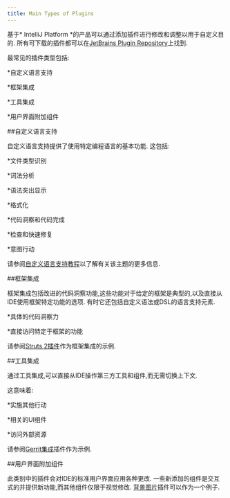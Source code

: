 ```yaml
---
title: Main Types of Plugins
---
```


基于* IntelliJ Platform *的产品可以通过添加插件进行修改和调整以用于自定义目的.
所有可下载的插件都可以在[JetBrains Plugin Repository](https://plugins.jetbrains.com/)上找到.


最常见的插件类型包括:


*自定义语言支持

*框架集成

*工具集成

*用户界面附加组件


##自定义语言支持


自定义语言支持提供了使用特定编程语言的基本功能.
这包括:


*文件类型识别

*词法分析

*语法突出显示

*格式化

*代码洞察和代码完成

*检查和快速修复

*意图行动


请参阅[自定义语言支持教程](/tutorials/custom_language_support_tutorial.md)以了解有关该主题的更多信息.


##框架集成


框架集成包括改进的代码洞察功能,这些功能对于给定的框架是典型的,以及直接从IDE使用框架特定功能的选项.
有时它还包括自定义语法或DSL的语言支持元素.


*具体的代码洞察力

*直接访问特定于框架的功能


请参阅[Struts 2插件](https://plugins.jetbrains.com/plugin/1698)作为框架集成的示例.


##工具集成


通过工具集成,可以直接从IDE操作第三方工具和组件,而无需切换上下文.
 

这意味着:


*实施其他行动

*相关的UI组件

*访问外部资源


请参阅[Gerrit集成](https://plugins.jetbrains.com/plugin/7272?pr=idea)插件作为示例.


##用户界面附加组件


此类别中的插件会对IDE的标准用户界面应用各种更改.
一些新添加的组件是交互式的并提供新功能,而其他组件仅限于视觉修改. 
[背景图片](https://plugins.jetbrains.com/plugin/72)插件可以作为一个例子.


